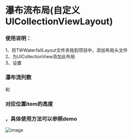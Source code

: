 # 瀑布流布局(自定义UICollectionViewLayout)

<h3>使用说明：</h3>

<div>
1、将TWWaterfallLayout文件夹拖到项目中，添加布局头文件<br>
2、为UICollectionView添加此布局<br>
3、设置 <h3>瀑布流列数</h3> 和 <h3>对应位置item的高度<h3>，具体使用方法可以参照demo<br>
</div>

![image](https://github.com/towey/WaterfallLayoutDemo/blob/master/gif/waterfall.gif)
